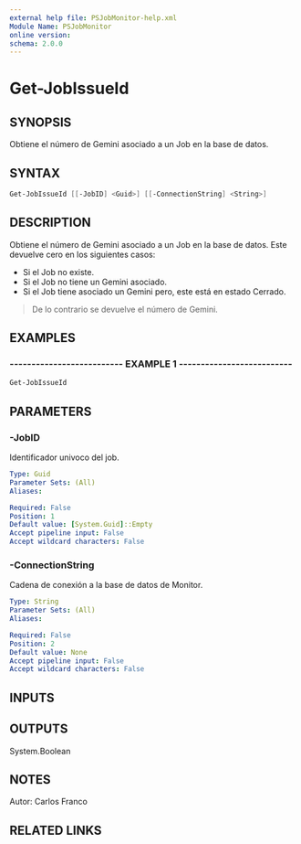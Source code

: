 ```yaml
---
external help file: PSJobMonitor-help.xml
Module Name: PSJobMonitor
online version: 
schema: 2.0.0
---
```


# Get-JobIssueId

## SYNOPSIS
Obtiene el número de Gemini asociado a un Job en la base de datos.

## SYNTAX

```powershell
Get-JobIssueId [[-JobID] <Guid>] [[-ConnectionString] <String>]
```

## DESCRIPTION
Obtiene el número de Gemini asociado a un Job en la base de datos. 
Este devuelve cero en los siguientes casos: 
- Si el Job no existe.
- Si el Job no tiene un Gemini asociado.
- Si el Job tiene asociado un Gemini pero, este está en estado Cerrado.
> De lo contrario se devuelve el número de Gemini.

## EXAMPLES

### -------------------------- EXAMPLE 1 --------------------------
```powershell
Get-JobIssueId
```

## PARAMETERS

### -JobID
Identificador univoco del job.

```yaml
Type: Guid
Parameter Sets: (All)
Aliases: 

Required: False
Position: 1
Default value: [System.Guid]::Empty
Accept pipeline input: False
Accept wildcard characters: False
```

### -ConnectionString
Cadena de conexión a la base de datos de Monitor.

```yaml
Type: String
Parameter Sets: (All)
Aliases: 

Required: False
Position: 2
Default value: None
Accept pipeline input: False
Accept wildcard characters: False
```

## INPUTS

## OUTPUTS

System.Boolean

## NOTES
Autor: Carlos Franco

## RELATED LINKS

